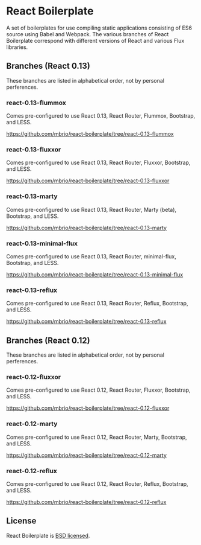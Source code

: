 # React Boilerplate

A set of boilerplates for use compiling static applications consisting of ES6
source using Babel and Webpack. The various branches of React Boilerplate
correspond with different versions of React and various Flux libraries.

## Branches (React 0.13)

These branches are listed in alphabetical order, not by personal perferences.

### react-0.13-flummox

Comes pre-configured to use React 0.13, React Router, Flummox,
Bootstrap, and LESS.

https://github.com/mbrio/react-boilerplate/tree/react-0.13-flummox

### react-0.13-fluxxor

Comes pre-configured to use React 0.13, React Router, Fluxxor,
Bootstrap, and LESS.

https://github.com/mbrio/react-boilerplate/tree/react-0.13-fluxxor

### react-0.13-marty

Comes pre-configured to use React 0.13, React Router, Marty (beta),
Bootstrap, and LESS.

https://github.com/mbrio/react-boilerplate/tree/react-0.13-marty

### react-0.13-minimal-flux

Comes pre-configured to use React 0.13, React Router, minimal-flux,
Bootstrap, and LESS.

https://github.com/mbrio/react-boilerplate/tree/react-0.13-minimal-flux

### react-0.13-reflux

Comes pre-configured to use React 0.13, React Router, Reflux,
Bootstrap, and LESS.

https://github.com/mbrio/react-boilerplate/tree/react-0.13-reflux

## Branches (React 0.12)

These branches are listed in alphabetical order, not by personal perferences.

### react-0.12-fluxxor

Comes pre-configured to use React 0.12, React Router, Fluxxor,
Bootstrap, and LESS.

https://github.com/mbrio/react-boilerplate/tree/react-0.12-fluxxor

### react-0.12-marty

Comes pre-configured to use React 0.12, React Router, Marty,
Bootstrap, and LESS.

https://github.com/mbrio/react-boilerplate/tree/react-0.12-marty

### react-0.12-reflux

Comes pre-configured to use React 0.12, React Router, Reflux,
Bootstrap, and LESS.

https://github.com/mbrio/react-boilerplate/tree/react-0.12-reflux

## License

React Boilerplate is [BSD licensed](./LICENSE).
